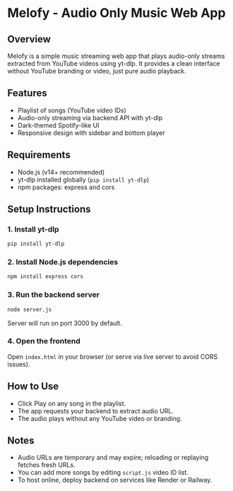 # Melofy - Audio Only Music Web App

## Overview
Melofy is a simple music streaming web app that plays audio-only streams extracted from YouTube videos using yt-dlp. It provides a clean interface without YouTube branding or video, just pure audio playback.

## Features
- Playlist of songs (YouTube video IDs)
- Audio-only streaming via backend API with yt-dlp
- Dark-themed Spotify-like UI
- Responsive design with sidebar and bottom player

## Requirements
- Node.js (v14+ recommended)
- yt-dlp installed globally (`pip install yt-dlp`)
- npm packages: express and cors

## Setup Instructions

### 1. Install yt-dlp
```bash
pip install yt-dlp
```

### 2. Install Node.js dependencies
```bash
npm install express cors
```

### 3. Run the backend server
```bash
node server.js
```
Server will run on port 3000 by default.

### 4. Open the frontend
Open `index.html` in your browser (or serve via live server to avoid CORS issues).

## How to Use
- Click Play on any song in the playlist.
- The app requests your backend to extract audio URL.
- The audio plays without any YouTube video or branding.

## Notes
- Audio URLs are temporary and may expire; reloading or replaying fetches fresh URLs.
- You can add more songs by editing `script.js` video ID list.
- To host online, deploy backend on services like Render or Railway.
